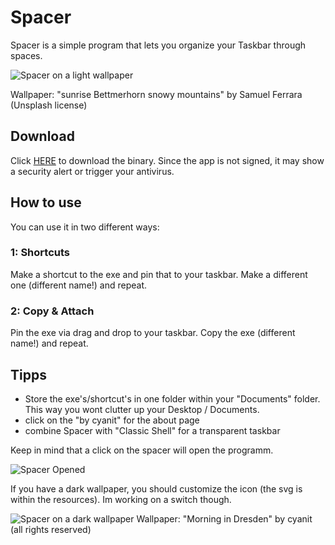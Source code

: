 # Spacer
Spacer is a simple program that lets you organize your Taskbar through spaces.

![Spacer on a light wallpaper](https://imgur.com/download/izsPYnu)

Wallpaper: "sunrise Bettmerhorn snowy mountains" by Samuel Ferrara (Unsplash license)

## Download
Click [HERE](http://bit.ly/spacer-v1x-download) to download the binary.
Since the app is not signed, it may show a security alert or trigger your antivirus.

## How to use
You can use it in two different ways:

### 1: Shortcuts
Make a shortcut to the exe and pin that to your taskbar.
Make a different one (different name!) and repeat.

### 2: Copy & Attach
Pin the exe via drag and drop to your taskbar.
Copy the exe (different name!) and repeat.

## Tipps
- Store the exe's/shortcut's in one folder within your "Documents" folder. This way you wont clutter up your Desktop / Documents.
- click on the "by cyanit" for the about page
- combine Spacer with "Classic Shell" for a transparent taskbar

Keep in mind that a click on the spacer will open the programm.

![Spacer Opened](https://imgur.com/download/GAGO0He)

If you have a dark wallpaper, you should customize the icon (the svg is within the resources). Im working on a switch though.

![Spacer on a dark wallpaper](https://imgur.com/download/FGwvrpb)
Wallpaper: "Morning in Dresden" by cyanit (all rights reserved)
